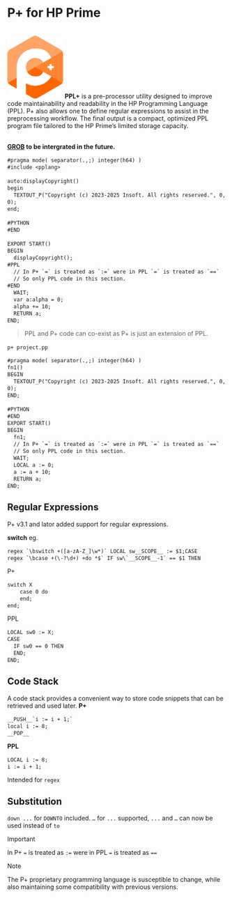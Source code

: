 # P+ for HP Prime

<br />
<img src="https://raw.githubusercontent.com/Insoft-UK/PrimeSDK/main/assets/P+_Logo.svg" style="width: 128px" />
<b>PPL+</b> is a pre-processor utility designed to improve code maintainability and readability in the HP Programming Language (PPL). P+ also allows one to define regular expressions to assist in the preprocessing workflow. The final output is a compact, optimized PPL program file tailored to the HP Prime’s limited storage capacity.
<br/><br/>

<b><a href="https://github.com/Insoft-UK/PrimeSDK/tree/main/GROB">GROB</a> to be intergrated in the future.</b>

```
#pragma mode( separator(.,;) integer(h64) )
#include <pplang>

auto:displayCopyright()
begin
  TEXTOUT_P("Copyright (c) 2023-2025 Insoft. All rights reserved.", 0, 0);
end;

#PYTHON
#END

EXPORT START()
BEGIN
  displayCopyright();
#PPL
  // In P+ `=` is treated as `:=` were in PPL `=` is treated as `==`
  // So only PPL code in this section.
#END
  WAIT;
  var a:alpha = 0;
  alpha += 10;
  RETURN a;
END;
```

>PPL and P+ code can co-exist as P+ is just an extension of PPL.

`p+ project.pp`

```
#pragma mode( separator(.,;) integer(h64) )
fn1()
BEGIN
  TEXTOUT_P("Copyright (c) 2023-2025 Insoft. All rights reserved.", 0, 0);
END;

#PYTHON
#END
EXPORT START()
BEGIN
  fn1;
  // In P+ `=` is treated as `:=` were in PPL `=` is treated as `==`
  // So only PPL code in this section.
  WAIT;
  LOCAL a := 0;
  a := a + 10;
  RETURN a;
END;
```

## Regular Expressions
P+ v3.1 and lator added support for regular expressions.

**switch**
eg.
```
regex `\bswitch +([a-zA-Z_]\w*)` LOCAL sw__SCOPE__ := $1;CASE
regex `\bcase +(\-?\d+) +do *$` IF sw\`__SCOPE__-1` == $1 THEN
```

P+
```
switch X
    case 0 do
    end;
end;
```

PPL
```
LOCAL sw0 := X;
CASE
  IF sw0 == 0 THEN
  END;
END;
```

## Code Stack

A code stack provides a convenient way to store code snippets that can be retrieved and used later.
**P+**
```
__PUSH__`i := i + 1;`
local i := 8;
__POP__
```
**PPL**
```
LOCAL i := 8;
i := i + 1;
```

Intended for `regex`

## Substitution
`down ...` for `DOWNTO` included.
`…` for `...` supported, `...` and `…` can now be used instead of `to`

>[!IMPORTANT]
In P+ `=` is treated as `:=` were in PPL `=` is treated as `==`

>[!NOTE]
The P+ proprietary programming language is susceptible to change, while also maintaining some compatibility with previous versions.
